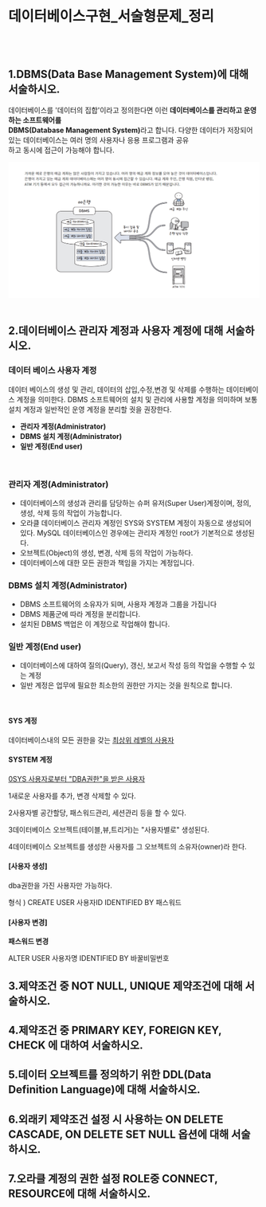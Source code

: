 # 데이터베이스구현_서술형문제_정리
<br><br>
<h2>1.DBMS(Data Base Management System)에 대해 서술하시오.</h2>
<p>데이터베이스를 '데이터의 집합'이라고 정의한다면 이런 <strong>데이터베이스를 관리하고 운영하는 소프트웨어를 <br>DBMS(Database Management System)</strong>라고 합니다. 다양한 데이터가 저장되어 있는 데이터베이스는 여러 명의 사용자나 응용 프로그램과 공유 <br>하고 동시에 접근이 가능해야 합니다.</p>
<img src="images/database_01.png" alt="">
<br><br>
<h2>2.데이터베이스 관리자 계정과 사용자 계정에 대해 서술하시오.</h2>
<h3>데이터 베이스 사용자 계정</h3>
<p>데이터 베이스의 생성 및 관리, 데이터의 삽입,수정,변경 및 삭제를 수행하는 데이터베이스 계정을 의미한다. DBMS 소프트웨어의 설치 및 관리에 사용할 계정을 의미하며 보통 설치 계정과 일반적인 운영 계정을 분리할 궛을 권장한다.</p>
<ul>
  <li><strong>관리자 계정(Administrator)</strong></li>
  <li><strong>DBMS 설치 계정(Administrator)</strong></li>
  <li><strong>일반 계정(End user)</strong></li>
</ul>
<br>
<h3>관리자 계정(Administrator)</h3>
<ul>
  <li>데이터베이스의 생성과 관리를 담당하는 슈퍼 유저(Super User)계정이며, 정의, 생성, 삭제 등의 작업이 가능합니다.</li>
  <li>오라클 데이터베이스 관리자 계정인 SYS와 SYSTEM 계정이 자동으로 생성되어 있다. MySQL 데이터베이스인 경우에는 관리자 계정인 root가 기본적으로 생성된다.</li>
  <li>오브젝트(Object)의 생성, 변경, 삭제 등의 작업이 가능하다.</li>
  <li>데이터베이스에 대한 모든 권한과 책임을 가지는 계정입니다.</li>
</ul>
<h3>DBMS 설치 계정(Administrator)</h3>
<ul>
  <li>DBMS 소프트웨어의 소유자가 되며, 사용자 계정과 그룹을 가집니다</li>
  <li>DBMS 제품군에 따라 계정을 분리합니다.</li>
  <li>설치된 DBMS 백업은 이 계정으로 작업해야 합니다.</li>
</ul>
<h3>일반 계정(End user)</h3>
<ul>
  <li>데이터베이스에 대하여 질의(Query), 갱신, 보고서 작성 등의 작업을 수행할 수 있는 계정</li>
  <li>일반 계정은 업무에 필요한 최소한의 권한만 가지는 것을 원칙으로 합니다.</li>
</ul>
<br>
<h4>SYS 계정</h4>
<p>데이터베이스내의 모든 권한을 갖는 <u>최상위 레벨의 사용자</u></p>
<h4>SYSTEM 계정</h4>
<p><u>&#48;SYS 사용자로부터 "DBA권한"을 받은 사용자</u></p>
<p>&#49;새로운 사용자를 추가, 변경 삭제할 수 있다.</p>
<p>&#50;사용자별 공간할당, 패스워드관리, 세션관리 등을 할 수 있다.</p>
<p>&#51;데이터베이스 오브젝트(테이블,뷰,트리거)는 "사용자별로" 생성된다.</p>
<p>&#52;데이터베이스 오브젝트를 생성한 사용자를 그 오브젝트의 소유자(owner)라 한다.</p>
<h4>[사용자 생성]</h4>
<p>dba권한을 가진 사용자만 가능하다.</p>
<p>형식 ) CREATE USER 사용자ID IDENTIFIED BY 패스워드</p>
<h4>[사용자 변경]</h4>
<p><strong>패스워드 변경</strong></p>
<p>ALTER USER 사용자명 IDENTIFIED BY 바꿀비밀번호</p>
<h2>3.제약조건 중 NOT NULL, UNIQUE 제약조건에 대해 서술하시오.</h2>
<h2>4.제약조건 중 PRIMARY KEY, FOREIGN KEY, CHECK 에 대하여 서술하시오.</h2>
<h2>5.데이터 오브젝트를 정의하기 위한 DDL(Data Definition Language)에 대해 서술하시오.</h2>
<h2>6.외래키 제약조건 설정 시 사용하는 ON DELETE CASCADE, ON DELETE SET NULL 옵션에 대해 서술하시오.</h2>
<h2>7.오라클 계정의 권한 설정 ROLE중 CONNECT, RESOURCE에 대해 서술하시오.</h2>















